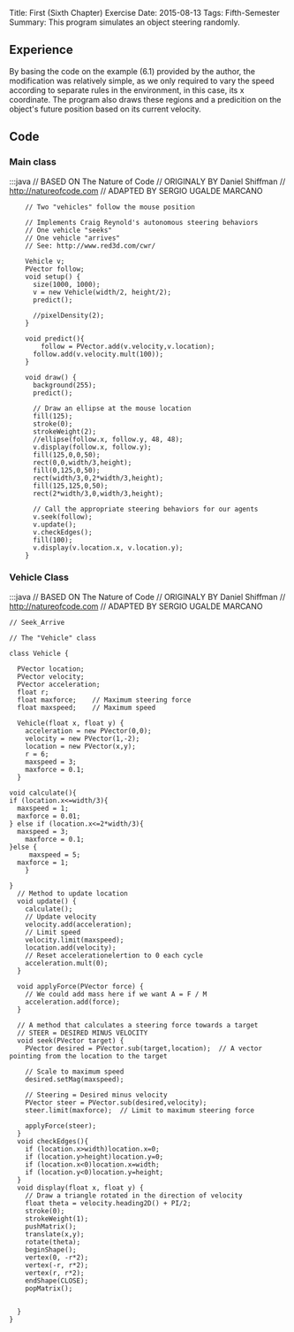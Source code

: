 Title: First (Sixth Chapter) Exercise
Date: 2015-08-13 
Tags: Fifth-Semester 
Summary: This program simulates an object steering randomly.

## Experience 
By basing the code on the example (6.1) provided by the author, the modification was relatively simple, as we only required to vary the speed according to separate rules in the environment, in this case, its x coordinate. The program also draws these regions and a predicition on the object's future position based on its current velocity. 

## Code

### Main class
:::java 
        // BASED ON The Nature of Code
        // ORIGINALY BY Daniel Shiffman
        // http://natureofcode.com
        // ADAPTED BY SERGIO UGALDE MARCANO 

        // Two "vehicles" follow the mouse position

        // Implements Craig Reynold's autonomous steering behaviors
        // One vehicle "seeks"
        // One vehicle "arrives"
        // See: http://www.red3d.com/cwr/

        Vehicle v;
        PVector follow;
        void setup() {
          size(1000, 1000);
          v = new Vehicle(width/2, height/2);
          predict();

          //pixelDensity(2);
        }

        void predict(){
            follow = PVector.add(v.velocity,v.location);
          follow.add(v.velocity.mult(100));
        }

        void draw() {
          background(255);
          predict();

          // Draw an ellipse at the mouse location
          fill(125);
          stroke(0);
          strokeWeight(2);
          //ellipse(follow.x, follow.y, 48, 48);
          v.display(follow.x, follow.y);
          fill(125,0,0,50);
          rect(0,0,width/3,height);
          fill(0,125,0,50);
          rect(width/3,0,2*width/3,height);
          fill(125,125,0,50);
          rect(2*width/3,0,width/3,height);

          // Call the appropriate steering behaviors for our agents
          v.seek(follow);
          v.update();
          v.checkEdges();
          fill(100);
          v.display(v.location.x, v.location.y);
        }

### Vehicle Class
:::java
        // BASED ON The Nature of Code
        // ORIGINALY BY Daniel Shiffman
        // http://natureofcode.com
        // ADAPTED BY SERGIO UGALDE MARCANO 

    // Seek_Arrive

    // The "Vehicle" class

    class Vehicle {
      
      PVector location;
      PVector velocity;
      PVector acceleration;
      float r;
      float maxforce;    // Maximum steering force
      float maxspeed;    // Maximum speed

      Vehicle(float x, float y) {
        acceleration = new PVector(0,0);
        velocity = new PVector(1,-2);
        location = new PVector(x,y);
        r = 6;
        maxspeed = 3;
        maxforce = 0.1;
      }

    void calculate(){
    if (location.x<=width/3){
      maxspeed = 1;
      maxforce = 0.01;
    } else if (location.x<=2*width/3){
      maxspeed = 3;
        maxforce = 0.1;
    }else {
         maxspeed = 5;
      maxforce = 1;
        }
      
    }
      // Method to update location
      void update() {
        calculate();
        // Update velocity
        velocity.add(acceleration);
        // Limit speed
        velocity.limit(maxspeed);
        location.add(velocity);
        // Reset accelerationelertion to 0 each cycle
        acceleration.mult(0);
      }

      void applyForce(PVector force) {
        // We could add mass here if we want A = F / M
        acceleration.add(force);
      }

      // A method that calculates a steering force towards a target
      // STEER = DESIRED MINUS VELOCITY
      void seek(PVector target) {
        PVector desired = PVector.sub(target,location);  // A vector pointing from the location to the target
        
        // Scale to maximum speed
        desired.setMag(maxspeed);

        // Steering = Desired minus velocity
        PVector steer = PVector.sub(desired,velocity);
        steer.limit(maxforce);  // Limit to maximum steering force
        
        applyForce(steer);
      }
      void checkEdges(){
        if (location.x>width)location.x=0;
        if (location.y>height)location.y=0;
        if (location.x<0)location.x=width;
        if (location.y<0)location.y=height;
      }
      void display(float x, float y) {
        // Draw a triangle rotated in the direction of velocity
        float theta = velocity.heading2D() + PI/2;
        stroke(0);
        strokeWeight(1);
        pushMatrix();
        translate(x,y);
        rotate(theta);
        beginShape();
        vertex(0, -r*2);
        vertex(-r, r*2);
        vertex(r, r*2);
        endShape(CLOSE);
        popMatrix();
        
        
      }
    }